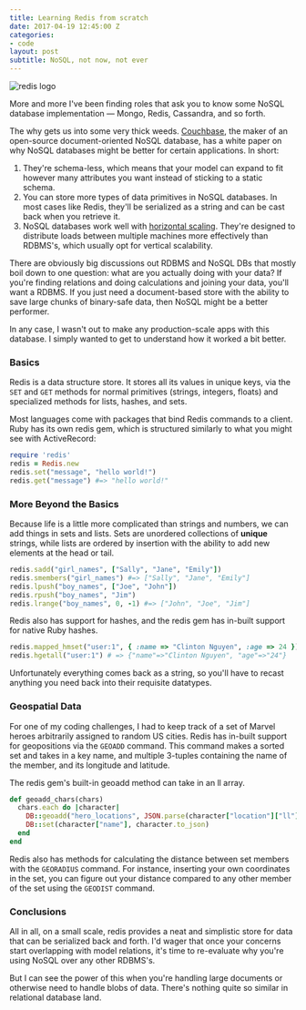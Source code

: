 ```yaml
---
title: Learning Redis from scratch
date: 2017-04-19 12:45:00 Z
categories:
- code
layout: post
subtitle: NoSQL, not now, not ever
---
```


![redis logo](http://www.cloudtalk.it/wp-content/uploads/2015/04/redis-database-intervista-sanfilippo.png)

More and more I've been finding roles that ask you to know some NoSQL database implementation — Mongo, Redis, Cassandra, and so forth.

The why gets us into some very thick weeds. [Couchbase][whitepaper], the maker of an open-source document-oriented NoSQL database, has a white paper on why NoSQL databases might be better for certain applications. In short:

1. They're schema-less, which means that your model can expand to fit however many attributes you want instead of sticking to a static schema.
2. You can store more types of data primitives in NoSQL databases. In most cases like Redis, they'll be serialized as a string and can be cast back when you retrieve it.
3. NoSQL databases work well with [horizontal scaling][horizontal-scaling]. They're designed to distribute loads between multiple machines more effectively than RDBMS's, which usually opt for vertical scalability.

There are obviously big discussions out RDBMS and NoSQL DBs that mostly boil down to one question: what are you actually doing with your data? If you're finding relations and doing calculations and joining your data, you'll want a RDBMS. If you just need a document-based store with the ability to save large chunks of binary-safe data, then NoSQL might be a better performer.

In any case, I wasn't out to make any production-scale apps with this database. I simply wanted to get to understand how it worked a bit better.

### Basics

Redis is a data structure store. It stores all its values in unique keys, via the `SET` and `GET` methods for normal primitives (strings, integers, floats) and specialized methods for lists, hashes, and sets.

Most languages come with packages that bind Redis commands to a client. Ruby has its own redis gem, which is structured similarly to what you might see with ActiveRecord:

```ruby
require 'redis'
redis = Redis.new
redis.set("message", "hello world!")
redis.get("message") #=> "hello world!"
```

### More Beyond the Basics

Because life is a little more complicated than strings and numbers, we can add things in sets and lists. Sets are unordered collections of **unique** strings, while lists are ordered by insertion with the ability to add new elements at the head or tail.

```ruby
redis.sadd("girl_names", ["Sally", "Jane", "Emily"])
redis.smembers("girl_names") #=> ["Sally", "Jane", "Emily"]
redis.lpush("boy_names", ["Joe", "John"])
redis.rpush("boy_names", "Jim")
redis.lrange("boy_names", 0, -1) #=> ["John", "Joe", "Jim"]
```

Redis also has support for hashes, and the redis gem has in-built support for native Ruby hashes.

```ruby
redis.mapped_hmset("user:1", { :name => "Clinton Nguyen", :age => 24 })
redis.hgetall("user:1") # => {"name"=>"Clinton Nguyen", "age"=>"24"}
```

Unfortunately everything comes back as a string, so you'll have to recast anything you need back into their requisite datatypes.

### Geospatial Data

For one of my coding challenges, I had to keep track of a set of Marvel heroes arbitrarily assigned to random US cities. Redis has in-built support for geopositions via the `GEOADD` command. This command makes a sorted set and takes in a key name, and multiple 3-tuples containing the name of the member, and its longitude and latitude.

The redis gem's built-in geoadd method can take in an ll array.

```ruby
def geoadd_chars(chars)
  chars.each do |character|
    DB::geoadd("hero_locations", JSON.parse(character["location"]["ll"]), character["name"])
    DB::set(character["name"], character.to_json)
  end
end
```

Redis also has methods for calculating the distance between set members with the `GEORADIUS` command. For instance, inserting your own coordinates in the set, you can figure out your distance compared to any other member of the set using the `GEODIST` command.

### Conclusions

All in all, on a small scale, redis provides a neat and simplistic store for data that can be serialized back and forth. I'd wager that once your concerns start overlapping with model relations, it's time to re-evaluate why you're using NoSQL over any other RDBMS's.

But I can see the power of this when you're handling large documents or otherwise need to handle blobs of data. There's nothing quite so similar in relational database land.

[whitepaper]: https://www.couchbase.com/nosql-resources/why-nosql
[horizontal-scaling]: https://dba.stackexchange.com/posts/4512/revisions
